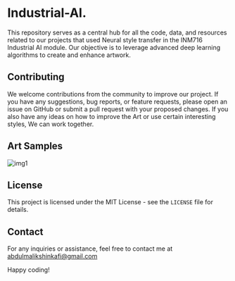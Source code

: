 # Industrial-AI.
This repository serves as a central hub for all the code, data, and resources related to our projects that used Neural style transfer in the INM716 Industrial AI module. Our objective is to leverage advanced deep learning algorithms to create and enhance artwork.

## Contributing
We welcome contributions from the community to improve our project. If you have any suggestions, bug reports, or feature requests, please open an issue on GitHub or submit a pull request with your proposed changes. If you also have any ideas on how to improve the Art or use certain interesting styles, We can work together.

## Art Samples
![img1](https://github.com/user-attachments/assets/58156087-1c94-4e00-b664-da32c51996f9)

## License
This project is licensed under the MIT License - see the `LICENSE` file for details.

## Contact
For any inquiries or assistance, feel free to contact me at abdulmalikshinkafi@gmail.com

Happy coding!
